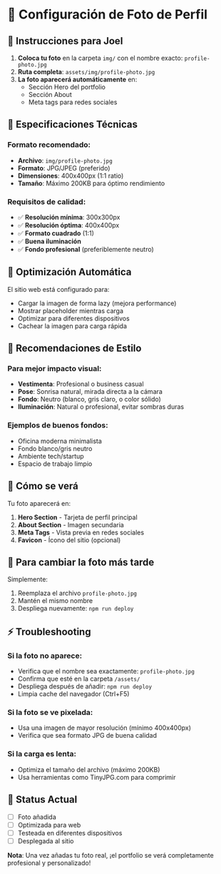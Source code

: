 # 📸 Configuración de Foto de Perfil

## 🎯 Instrucciones para Joel

1. **Coloca tu foto** en la carpeta `img/` con el nombre exacto: `profile-photo.jpg`
2. **Ruta completa**: `assets/img/profile-photo.jpg`
3. **La foto aparecerá automáticamente** en:
   - Sección Hero del portfolio
   - Sección About
   - Meta tags para redes sociales

## 📏 Especificaciones Técnicas

### Formato recomendado:
- **Archivo**: `img/profile-photo.jpg`
- **Formato**: JPG/JPEG (preferido)
- **Dimensiones**: 400x400px (1:1 ratio)
- **Tamaño**: Máximo 200KB para óptimo rendimiento

### Requisitos de calidad:
- ✅ **Resolución mínima**: 300x300px
- ✅ **Resolución óptima**: 400x400px
- ✅ **Formato cuadrado** (1:1)
- ✅ **Buena iluminación**
- ✅ **Fondo profesional** (preferiblemente neutro)

## 🔧 Optimización Automática

El sitio web está configurado para:
- Cargar la imagen de forma lazy (mejora performance)
- Mostrar placeholder mientras carga
- Optimizar para diferentes dispositivos
- Cachear la imagen para carga rápida

## 🎨 Recomendaciones de Estilo

### Para mejor impacto visual:
- **Vestimenta**: Profesional o business casual
- **Pose**: Sonrisa natural, mirada directa a la cámara
- **Fondo**: Neutro (blanco, gris claro, o color sólido)
- **Iluminación**: Natural o profesional, evitar sombras duras

### Ejemplos de buenos fondos:
- Oficina moderna minimalista
- Fondo blanco/gris neutro
- Ambiente tech/startup
- Espacio de trabajo limpio

## 📱 Cómo se verá

Tu foto aparecerá en:

1. **Hero Section** - Tarjeta de perfil principal
2. **About Section** - Imagen secundaria
3. **Meta Tags** - Vista previa en redes sociales
4. **Favicon** - Ícono del sitio (opcional)

## 🔄 Para cambiar la foto más tarde

Simplemente:
1. Reemplaza el archivo `profile-photo.jpg`
2. Mantén el mismo nombre
3. Despliega nuevamente: `npm run deploy`

## ⚡ Troubleshooting

### Si la foto no aparece:
- Verifica que el nombre sea exactamente: `profile-photo.jpg`
- Confirma que esté en la carpeta `/assets/`
- Despliega después de añadir: `npm run deploy`
- Limpia cache del navegador (Ctrl+F5)

### Si la foto se ve pixelada:
- Usa una imagen de mayor resolución (mínimo 400x400px)
- Verifica que sea formato JPG de buena calidad

### Si la carga es lenta:
- Optimiza el tamaño del archivo (máximo 200KB)
- Usa herramientas como TinyJPG.com para comprimir

## 🎯 Status Actual

- [ ] Foto añadida
- [ ] Optimizada para web
- [ ] Testeada en diferentes dispositivos
- [ ] Desplegada al sitio

**Nota**: Una vez añadas tu foto real, ¡el portfolio se verá completamente profesional y personalizado!
